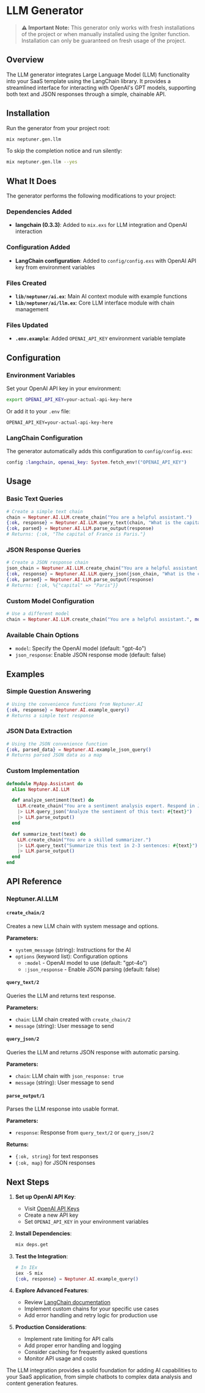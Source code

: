 # LLM Generator

> **⚠️ Important Note:** This generator only works with fresh installations of the project or when manually installed using the Igniter function. Installation can only be guaranteed on fresh usage of the project.

## Overview

The LLM generator integrates Large Language Model (LLM) functionality into your SaaS template using the LangChain library. It provides a streamlined interface for interacting with OpenAI's GPT models, supporting both text and JSON responses through a simple, chainable API.

## Installation

Run the generator from your project root:

```bash
mix neptuner.gen.llm
```

To skip the completion notice and run silently:

```bash
mix neptuner.gen.llm --yes
```

## What It Does

The generator performs the following modifications to your project:

### Dependencies Added
- **langchain (0.3.3)**: Added to `mix.exs` for LLM integration and OpenAI interaction

### Configuration Added
- **LangChain configuration**: Added to `config/config.exs` with OpenAI API key from environment variables

### Files Created
- **`lib/neptuner/ai.ex`**: Main AI context module with example functions
- **`lib/neptuner/ai/llm.ex`**: Core LLM interface module with chain management

### Files Updated
- **`.env.example`**: Added `OPENAI_API_KEY` environment variable template

## Configuration

### Environment Variables

Set your OpenAI API key in your environment:

```bash
export OPENAI_API_KEY=your-actual-api-key-here
```

Or add it to your `.env` file:

```env
OPENAI_API_KEY=your-actual-api-key-here
```

### LangChain Configuration

The generator automatically adds this configuration to `config/config.exs`:

```elixir
config :langchain, openai_key: System.fetch_env!("OPENAI_API_KEY")
```

## Usage

### Basic Text Queries

```elixir
# Create a simple text chain
chain = Neptuner.AI.LLM.create_chain("You are a helpful assistant.")
{:ok, response} = Neptuner.AI.LLM.query_text(chain, "What is the capital of France?")
{:ok, parsed} = Neptuner.AI.LLM.parse_output(response)
# Returns: {:ok, "The capital of France is Paris."}
```

### JSON Response Queries

```elixir
# Create a JSON response chain
json_chain = Neptuner.AI.LLM.create_chain("You are a helpful assistant. Respond in JSON format.", json_response: true)
{:ok, response} = Neptuner.AI.LLM.query_json(json_chain, "What is the capital of France?")
{:ok, parsed} = Neptuner.AI.LLM.parse_output(response)
# Returns: {:ok, %{"capital" => "Paris"}}
```

### Custom Model Configuration

```elixir
# Use a different model
chain = Neptuner.AI.LLM.create_chain("You are a helpful assistant.", model: "gpt-3.5-turbo")
```

### Available Chain Options

- `model`: Specify the OpenAI model (default: "gpt-4o")
- `json_response`: Enable JSON response mode (default: false)

## Examples

### Simple Question Answering

```elixir
# Using the convenience functions from Neptuner.AI
{:ok, response} = Neptuner.AI.example_query()
# Returns a simple text response
```

### JSON Data Extraction

```elixir
# Using the JSON convenience function
{:ok, parsed_data} = Neptuner.AI.example_json_query()
# Returns parsed JSON data as a map
```

### Custom Implementation

```elixir
defmodule MyApp.Assistant do
  alias Neptuner.AI.LLM

  def analyze_sentiment(text) do
    LLM.create_chain("You are a sentiment analysis expert. Respond in JSON format.", json_response: true)
    |> LLM.query_json("Analyze the sentiment of this text: #{text}")
    |> LLM.parse_output()
  end

  def summarize_text(text) do
    LLM.create_chain("You are a skilled summarizer.")
    |> LLM.query_text("Summarize this text in 2-3 sentences: #{text}")
    |> LLM.parse_output()
  end
end
```

## API Reference

### Neptuner.AI.LLM

#### `create_chain/2`

Creates a new LLM chain with system message and options.

**Parameters:**
- `system_message` (string): Instructions for the AI
- `options` (keyword list): Configuration options
  - `:model` - OpenAI model to use (default: "gpt-4o")
  - `:json_response` - Enable JSON parsing (default: false)

#### `query_text/2`

Queries the LLM and returns text response.

**Parameters:**
- `chain`: LLM chain created with `create_chain/2`
- `message` (string): User message to send

#### `query_json/2`

Queries the LLM and returns JSON response with automatic parsing.

**Parameters:**
- `chain`: LLM chain with `json_response: true`
- `message` (string): User message to send

#### `parse_output/1`

Parses the LLM response into usable format.

**Parameters:**
- `response`: Response from `query_text/2` or `query_json/2`

**Returns:**
- `{:ok, string}` for text responses
- `{:ok, map}` for JSON responses

## Next Steps

1. **Set up OpenAI API Key**:
   - Visit [OpenAI API Keys](https://platform.openai.com/api-keys)
   - Create a new API key
   - Set `OPENAI_API_KEY` in your environment variables

2. **Install Dependencies**:
   ```bash
   mix deps.get
   ```

3. **Test the Integration**:
   ```elixir
   # In IEx
   iex -S mix
   {:ok, response} = Neptuner.AI.example_query()
   ```

4. **Explore Advanced Features**:
   - Review [LangChain documentation](https://hexdocs.pm/langchain/LangChain.html)
   - Implement custom chains for your specific use cases
   - Add error handling and retry logic for production use

5. **Production Considerations**:
   - Implement rate limiting for API calls
   - Add proper error handling and logging
   - Consider caching for frequently asked questions
   - Monitor API usage and costs

The LLM integration provides a solid foundation for adding AI capabilities to your SaaS application, from simple chatbots to complex data analysis and content generation features.